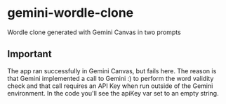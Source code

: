 # gemini-wordle-clone
Wordle clone generated with Gemini Canvas in two prompts

## Important
The app ran successfully in Gemini Canvas, but fails here. The reason is that Gemini implemented a call to Gemini :) to perform the word validity check and that call requires an API Key when run outside of the Gemini environment. In the code you'll see the apiKey var set to an empty string.
